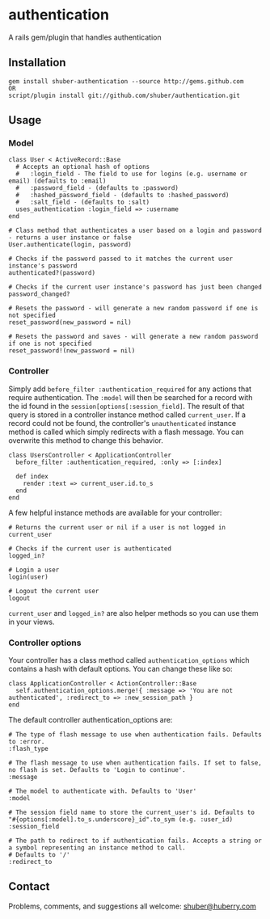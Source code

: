authentication
==============

A rails gem/plugin that handles authentication


Installation
------------

	gem install shuber-authentication --source http://gems.github.com
	OR
	script/plugin install git://github.com/shuber/authentication.git


Usage
-----

### Model ###

	class User < ActiveRecord::Base
	  # Accepts an optional hash of options
	  #   :login_field - The field to use for logins (e.g. username or email) (defaults to :email)
	  #   :password_field - (defaults to :password)
	  #   :hashed_password_field - (defaults to :hashed_password)
	  #   :salt_field - (defaults to :salt)
	  uses_authentication :login_field => :username
	end

	# Class method that authenticates a user based on a login and password - returns a user instance or false
	User.authenticate(login, password)
	
	# Checks if the password passed to it matches the current user instance's password
	authenticated?(password)
	
	# Checks if the current user instance's password has just been changed
	password_changed?
	
	# Resets the password - will generate a new random password if one is not specified
	reset_password(new_password = nil)
	
	# Resets the password and saves - will generate a new random password if one is not specified
	reset_password!(new_password = nil)


### Controller ###

Simply add `before_filter :authentication_required` for any actions that require authentication. The `:model` will then be searched 
for a record with the id found in the `session[options[:session_field]`. The result of that query is stored in a controller instance 
method called `current_user`. If a record could not be found, the controller's `unauthenticated` instance method is called which simply 
redirects with a flash message. You can overwrite this method to change this behavior.

	class UsersController < ApplicationController
	  before_filter :authentication_required, :only => [:index]

	  def index
	    render :text => current_user.id.to_s
	  end
	end

A few helpful instance methods are available for your controller:

	# Returns the current user or nil if a user is not logged in
	current_user
	
	# Checks if the current user is authenticated
	logged_in?
	
	# Login a user
	login(user)
	
	# Logout the current user
	logout

`current_user` and `logged_in?` are also helper methods so you can use them in your views.


### Controller options ###

Your controller has a class method called `authentication_options` which contains a hash with default options. You can change 
these like so:

	class ApplicationController < ActionController::Base
	  self.authentication_options.merge!{ :message => 'You are not authenticated', :redirect_to => :new_session_path }
	end

The default controller authentication\_options are:

	# The type of flash message to use when authentication fails. Defaults to :error.
	:flash_type
	
	# The flash message to use when authentication fails. If set to false, no flash is set. Defaults to 'Login to continue'.
	:message
	
	# The model to authenticate with. Defaults to 'User'
	:model
	
	# The session field name to store the current_user's id. Defaults to "#{options[:model].to_s.underscore}_id".to_sym (e.g. :user_id)
	:session_field
	
	# The path to redirect to if authentication fails. Accepts a string or a symbol representing an instance method to call. 
	# Defaults to '/'
	:redirect_to


Contact
-------

Problems, comments, and suggestions all welcome: [shuber@huberry.com](mailto:shuber@huberry.com)